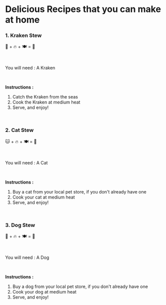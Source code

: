 # Delicious Recipes that you can make at home

### 1. Kraken Stew
🐙 + 🔥 + 🍽️ = 🍲

<br>

You will need : A Kraken

<br>

**Instructions :**
1. Catch the Kraken from the seas
2. Cook the Kraken at medium heat
3. Serve, and enjoy!

<br>

### 2. Cat Stew
🐱 + 🔥 + 🍽️ = 🍲

<br>

You will need : A Cat

<br>

**Instructions :**
1. Buy a cat from your local pet store, if you don't already have one
2. Cook your cat at medium heat
3. Serve, and enjoy!

<br>

### 3. Dog Stew
🐶 + 🔥 + 🍽️ = 🍲

<br>

You will need : A Dog

<br>

**Instructions :**
1. Buy a dog from your local pet store, if you don't already have one
2. Cook your dog at medium heat
3. Serve, and enjoy!

